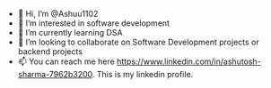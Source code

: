 - 👋 Hi, I’m @Ashuu1102
- 👀 I’m interested in software development
- 🌱 I’m currently learning DSA
- 💞️ I’m looking to collaborate on Software Development projects or backend projects
- 📫 You can reach me here https://www.linkedin.com/in/ashutosh-sharma-7962b3200. This is my linkedin profile.


<!---
Ashuu1102/Ashuu1102 is a ✨ special ✨ repository because its `README.md` (this file) appears on your GitHub profile.
You can click the Preview link to take a look at your changes.
--->
